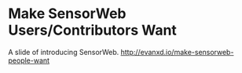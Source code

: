 # Make SensorWeb Users/Contributors Want

A slide of introducing SensorWeb. http://evanxd.io/make-sensorweb-people-want
